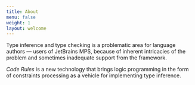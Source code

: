 ```yaml
---
title: About
menu: false
weight: 1
layout: welcome
---
```


Type inference and type checking is a problematic area for language authors  — users of JetBrains MPS, because of inherent intricacies of the problem and sometimes inadequate support from the framework.

*Code Rules* is a new technology that brings logic programming in the form of constraints processing as a vehicle for implementing type inference.
